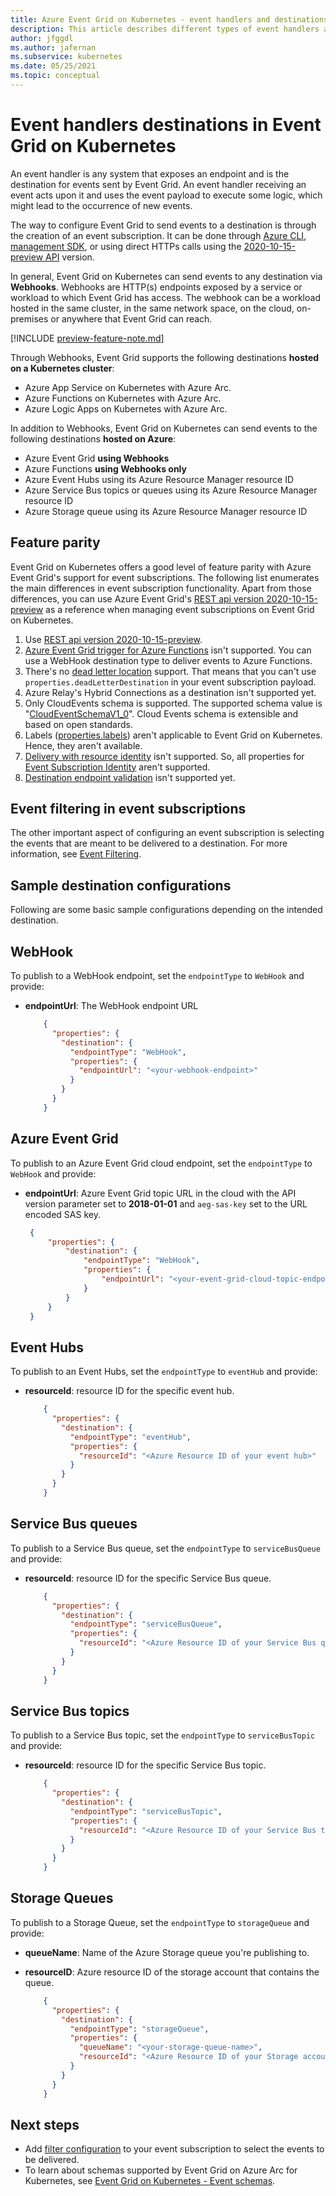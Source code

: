 ```yaml
---
title: Azure Event Grid on Kubernetes - event handlers and destinations
description: This article describes different types of event handlers and destinations supported by Event Grid on Kubernetes
author: jfggdl
ms.author: jafernan
ms.subservice: kubernetes
ms.date: 05/25/2021
ms.topic: conceptual
---
```


# Event handlers destinations in Event Grid on Kubernetes
An event handler is any system that exposes an endpoint and is the destination for events sent by Event Grid. An event handler receiving an event acts upon it and uses the event payload to execute some logic, which might lead to the occurrence of new events.

The way to configure Event Grid to send events to a destination is through the creation of an event subscription. It can be done through [Azure CLI](/cli/azure/eventgrid/event-subscription#az-eventgrid-event-subscription-create), [management SDK](../sdk-overview.md#management-sdks), or using direct HTTPs calls using the [2020-10-15-preview API](/rest/api/eventgrid/controlplane-version2023-06-01-preview/event-subscriptions/create-or-update) version.

In general, Event Grid on Kubernetes can send events to any destination via **Webhooks**. Webhooks are HTTP(s) endpoints exposed by a service or workload to which Event Grid has access. The webhook can be a workload hosted in the same cluster, in the same network space, on the cloud, on-premises or anywhere that Event Grid can reach. 

[!INCLUDE [preview-feature-note.md](../includes/preview-feature-note.md)]

Through Webhooks, Event Grid supports the following destinations **hosted on a Kubernetes cluster**:

* Azure App Service on Kubernetes with Azure Arc. 
* Azure Functions on Kubernetes with Azure Arc. 
* Azure Logic Apps on Kubernetes with Azure Arc.

In addition to Webhooks, Event Grid on Kubernetes can send events to the following destinations **hosted on Azure**:

- Azure Event Grid **using Webhooks**
- Azure Functions **using Webhooks only**
- Azure Event Hubs using its Azure Resource Manager resource ID
- Azure Service Bus topics or queues using its Azure Resource Manager resource ID
- Azure Storage queue using its Azure Resource Manager resource ID



## Feature parity
Event Grid on Kubernetes offers a good level of feature parity with Azure Event Grid's support for event subscriptions. The following list enumerates the main differences in event subscription functionality. Apart from those differences, you can use Azure Event Grid's [REST api version 2020-10-15-preview](/rest/api/eventgrid/controlplane-version2023-06-01-preview/event-subscriptions) as a reference when managing event subscriptions on Event Grid on Kubernetes.

1. Use [REST api version 2020-10-15-preview](/rest/api/eventgrid/controlplane-version2023-06-01-preview/event-subscriptions).
2. [Azure Event Grid trigger for Azure Functions](../../azure-functions/functions-bindings-event-grid-trigger.md?tabs=csharp%2Cconsole) isn't supported. You can use a WebHook destination type to deliver events to Azure Functions.
3. There's no [dead letter location](../manage-event-delivery.md#set-dead-letter-location) support. That means that you can't use ``properties.deadLetterDestination`` in your event subscription payload.
4. Azure Relay's Hybrid Connections as a destination isn't supported yet.
5. Only CloudEvents schema is supported. The supported schema value is "[CloudEventSchemaV1_0](/rest/api/eventgrid/controlplane-version2023-06-01-preview/event-subscriptions/create-or-update#eventdeliveryschema)". Cloud Events schema is extensible and based on open standards.  
6. Labels ([properties.labels](/rest/api/eventgrid/controlplane-version2023-06-01-preview/event-subscriptions/create-or-update#request-body)) aren't applicable to Event Grid on Kubernetes. Hence, they aren't available.
7. [Delivery with resource identity](/rest/api/eventgrid/controlplane-version2023-06-01-preview/event-subscriptions/create-or-update#deliverywithresourceidentity) isn't supported. So, all properties for [Event Subscription Identity](/rest/api/eventgrid/controlplane-version2023-06-01-preview/event-subscriptions/create-or-update#eventsubscriptionidentity) aren't supported.
8. [Destination endpoint validation](../webhook-event-delivery.md#endpoint-validation-with-event-grid-events) isn't supported yet.

## Event filtering in event subscriptions
The other important aspect of configuring an event subscription is selecting the events that are meant to be delivered to a destination. For more information, see [Event Filtering](filter-events.md).

## Sample destination configurations

Following are some basic sample configurations depending on the intended destination.

## WebHook
To publish to a WebHook endpoint, set the `endpointType` to `WebHook` and provide:

* **endpointUrl**: The WebHook endpoint URL

    ```json
        {
          "properties": {
            "destination": {
              "endpointType": "WebHook",
              "properties": {
                "endpointUrl": "<your-webhook-endpoint>"
              }
            }
          }
        }
    ```

## Azure Event Grid

To publish to an Azure Event Grid cloud endpoint, set the `endpointType` to `WebHook` and provide:

* **endpointUrl**: Azure Event Grid topic URL in the cloud with the API version parameter set to **2018-01-01** and `aeg-sas-key` set to the URL encoded SAS key. 

   ```json
    {
    	"properties": {
    		"destination": {
    			"endpointType": "WebHook",
    			"properties": {
    				"endpointUrl": "<your-event-grid-cloud-topic-endpoint-url>?api-version=2018-01-01&aeg-sas-key=urlencoded(sas-key-value)"
    			}
    		}
    	}
    }
   ```

## Event Hubs

To publish to an Event Hubs, set the `endpointType` to `eventHub` and provide:

* **resourceId**: resource ID for the specific event hub.

    ```json
        {
          "properties": {
            "destination": {
              "endpointType": "eventHub",
              "properties": {
                "resourceId": "<Azure Resource ID of your event hub>"
              }
            }
          }
        }
    ```

## Service Bus queues

To publish to a Service Bus queue, set the `endpointType` to `serviceBusQueue` and provide:

* **resourceId**: resource ID for the specific Service Bus queue.

    ```json
        {
          "properties": {
            "destination": {
              "endpointType": "serviceBusQueue",
              "properties": {
                "resourceId": "<Azure Resource ID of your Service Bus queue>"
              }
            }
          }
        }
    ```

## Service Bus topics

To publish to a Service Bus topic, set the `endpointType` to `serviceBusTopic` and provide:

* **resourceId**: resource ID for the specific Service Bus topic.

    ```json
        {
          "properties": {
            "destination": {
              "endpointType": "serviceBusTopic",
              "properties": {
                "resourceId": "<Azure Resource ID of your Service Bus topic>"
              }
            }
          }
        }
    ```

## Storage Queues

To publish to a Storage Queue, set the  `endpointType` to `storageQueue` and provide:

* **queueName**: Name of the Azure Storage queue you're publishing to.
* **resourceID**: Azure resource ID of the storage account that contains the queue.

    ```json
        {
          "properties": {
            "destination": {
              "endpointType": "storageQueue",
              "properties": {
                "queueName": "<your-storage-queue-name>",
                "resourceId": "<Azure Resource ID of your Storage account>"
              }
            }
          }
        }
    ```

## Next steps
* Add [filter configuration](filter-events.md) to your event subscription to select the events to be delivered. 
* To learn about schemas supported by Event Grid on Azure Arc for Kubernetes, see [Event Grid on Kubernetes - Event schemas](event-schemas.md).
